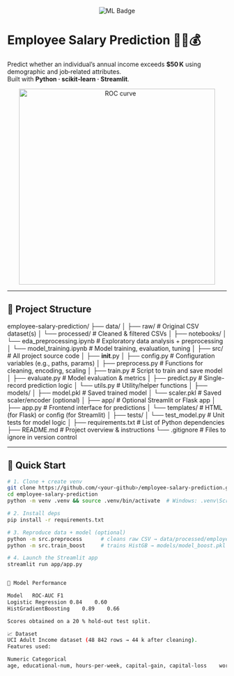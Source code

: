 <p align="center">
  <img src="https://img.shields.io/badge/Machine%20Learning-Salary%20Prediction-forestgreen?style=for-the-badge&logo=python" alt="ML Badge"/>
</p>

# Employee Salary Prediction 🧑‍💼💰

Predict whether an individual’s annual income exceeds **$50 K** using demographic and job‑related attributes.  
Built with **Python · scikit‑learn · Streamlit**.

<div align="center">
  <img src="docs/roc_curve.png" width="450" alt="ROC curve">
</div>

---

## 📂 Project Structure

employee-salary-prediction/
├── data/
│   ├── raw/                         # Original CSV dataset(s)
│   └── processed/                   # Cleaned & filtered CSVs
│
├── notebooks/
│   └── eda_preprocessing.ipynb      # Exploratory data analysis + preprocessing
│   └── model_training.ipynb         # Model training, evaluation, tuning
│
├── src/                             # All project source code
│   ├── __init__.py
│   ├── config.py                    # Configuration variables (e.g., paths, params)
│   ├── preprocess.py                # Functions for cleaning, encoding, scaling
│   ├── train.py                     # Script to train and save model
│   ├── evaluate.py                  # Model evaluation & metrics
│   ├── predict.py                   # Single-record prediction logic
│   └── utils.py                     # Utility/helper functions
│
├── models/
│   ├── model.pkl                    # Saved trained model
│   └── scaler.pkl                   # Saved scaler/encoder (optional)
│
├── app/                             # Optional Streamlit or Flask app
│   ├── app.py                       # Frontend interface for predictions
│   └── templates/                   # HTML (for Flask) or config (for Streamlit)
│
├── tests/
│   └── test_model.py                # Unit tests for model logic
│
├── requirements.txt                 # List of Python dependencies
├── README.md                        # Project overview & instructions
└── .gitignore                       # Files to ignore in version control


---

## 🚀 Quick Start

```bash
# 1. Clone + create venv
git clone https://github.com/<your‑github>/employee-salary-prediction.git
cd employee-salary-prediction
python -m venv .venv && source .venv/bin/activate  # Windows: .venv\Scripts\activate

# 2. Install deps
pip install -r requirements.txt

# 3. Reproduce data + model (optional)
python -m src.preprocess      # cleans raw CSV → data/processed/employee_salary_final.csv
python -m src.train_boost     # trains HistGB → models/model_boost.pkl

# 4. Launch the Streamlit app
streamlit run app/app.py


🧪 Model Performance

Model	ROC‑AUC	F1
Logistic Regression	0.84	0.60
HistGradientBoosting	0.89	0.66

Scores obtained on a 20 % hold‑out test split.

📈 Dataset
UCI Adult Income dataset (48 842 rows → 44 k after cleaning).
Features used:

Numeric	Categorical
age, educational‑num, hours‑per‑week, capital‑gain, capital‑loss	workclass, occupation
